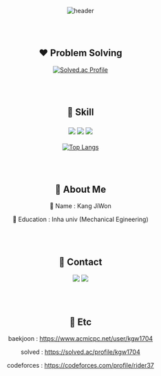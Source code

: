 <div align=center>
 
![header](https://capsule-render.vercel.app/api?type=transparent&color=A100FF&height=300&section=header&text=Jiwon's%20Code&fontColor=A100FF&fontSize=90)

<br>
<br>
 
## :heart: Problem Solving

[![Solved.ac Profile](http://mazassumnida.wtf/api/v2/generate_badge?boj=kgw1704)](https://solved.ac/kgw1704)<br/> 

<br>
<br>

 ## :blue_heart: Skill
 ### <img src="https://img.shields.io/badge/Python-3766AB?style=flat-square&logo=Python&logoColor=white"/></a> <img src="https://img.shields.io/badge/C-A8B9CC?style=flat-square&logo=C&logoColor=white"/></a> <img src="https://img.shields.io/badge/Android-3DDC84?style=flat-square&logo=Android&logoColor=white"/></a>
 [![Top Langs](https://github-readme-stats.vercel.app/api/top-langs/?username=rider37&layout=compact)](https://github.com/rider37/github-readme-stats)

<br>
<br>

## :purple_heart: About Me
:pushpin: Name : Kang JiWon

:pushpin: Education : Inha univ (Mechanical Egineering)

<br>
<br>

## :yellow_heart: Contact
<a href="https://www.instagram.com/so_dlstmxk/"><img src="https://img.shields.io/badge/Instagram-E4405F?style=flat-square&logo=Instagram&logoColor=white"/></a> <a href="https://www.facebook.com/profile.php?id=100011530800055"><img src="https://img.shields.io/badge/Facebook-1877F2?style=flat-square&logo=Facebook&logoColor=white"/></a>

<br>
<br>

## :green_heart: Etc
baekjoon : https://www.acmicpc.net/user/kgw1704

solved : https://solved.ac/profile/kgw1704

codeforces : https://codeforces.com/profile/rider37

</div>
<!--
**rider37/rider37** is a ✨ _special_ ✨ repository because its `README.md` (this file) appears on your GitHub profile.

Here are some ideas to get you started:

- 🔭 I’m currently working on ...
- 🌱 I’m currently learning ...
- 👯 I’m looking to collaborate on ...
- 🤔 I’m looking for help with ...
- 💬 Ask me about ...
- 📫 How to reach me: ...
- 😄 Pronouns: ...
- ⚡ Fun fact: ...
-->
